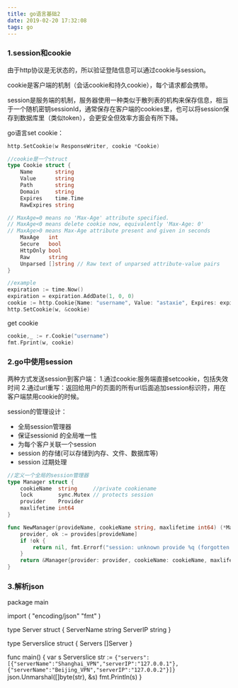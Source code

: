 ```yaml
---
title: go语言基础2
date: 2019-02-20 17:32:08
tags: go
---
```


### 1.session和cookie
由于http协议是无状态的，所以验证登陆信息可以通过cookie与session。

cookie是客户端的机制（会话cookie和持久cookie），每个请求都会携带。

session是服务端的机制，服务器使用一种类似于散列表的机构来保存信息，相当于一个随机密钥sessionId，通常保存在客户端的cookies里，也可以将session保存到数据库里（类似token），会更安全但效率方面会有所下降。

go语言set cookie：
```go
http.SetCookie(w ResponseWriter, cookie *Cookie)

//cookie是一个struct
type Cookie struct {
    Name       string
    Value      string
    Path       string
    Domain     string
    Expires    time.Time
    RawExpires string

// MaxAge=0 means no 'Max-Age' attribute specified.
// MaxAge<0 means delete cookie now, equivalently 'Max-Age: 0'
// MaxAge>0 means Max-Age attribute present and given in seconds
    MaxAge   int
    Secure   bool
    HttpOnly bool
    Raw      string
    Unparsed []string // Raw text of unparsed attribute-value pairs
}

//example
expiration := time.Now()
expiration = expiration.AddDate(1, 0, 0)
cookie := http.Cookie{Name: "username", Value: "astaxie", Expires: expiration}
http.SetCookie(w, &cookie)
```
get cookie
```go
cookie,_ := r.Cookie("username")
fmt.Fprint(w, cookie)
```

### 2.go中使用session
两种方式发送session到客户端：
1.通过cookie:服务端直接setcookie，包括失效时间
2.通过url重写：返回给用户的页面的所有url后面追加session标识符，用在客户端禁用cookie的时候。

session的管理设计：
* 全局session管理器
* 保证sessionid 的全局唯一性
* 为每个客户关联一个session
* session 的存储(可以存储到内存、文件、数据库等)
* session 过期处理

```go
//定义一个全局的session管理器
type Manager struct {
    cookieName  string     //private cookiename
    lock        sync.Mutex // protects session
    provider    Provider
    maxlifetime int64
}

func NewManager(provideName, cookieName string, maxlifetime int64) (*Manager, error) {
    provider, ok := provides[provideName]
    if !ok {
        return nil, fmt.Errorf("session: unknown provide %q (forgotten import?)", provideName)
    }
    return &Manager{provider: provider, cookieName: cookieName, maxlifetime: maxlifetime}, nil
}
```

### 3.解析json
package main

import (
    "encoding/json"
    "fmt"
)

type Server struct {
    ServerName string
    ServerIP   string
}

type Serverslice struct {
    Servers []Server
}

func main() {
    var s Serverslice
    str := `{"servers":[{"serverName":"Shanghai_VPN","serverIP":"127.0.0.1"},{"serverName":"Beijing_VPN","serverIP":"127.0.0.2"}]}`
    json.Unmarshal([]byte(str), &s)
    fmt.Println(s)
}


